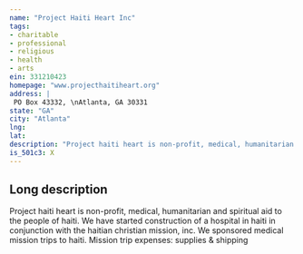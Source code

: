 ```yaml
---
name: "Project Haiti Heart Inc"
tags:
- charitable
- professional
- religious
- health
- arts
ein: 331210423
homepage: "www.projecthaitiheart.org"
address: |
 PO Box 43332, \nAtlanta, GA 30331
state: "GA"
city: "Atlanta"
lng: 
lat: 
description: "Project haiti heart is non-profit, medical, humanitarian and spiritual aid to the people of haiti. We have started construction of a hospital in haiti in conjunction with the haitian christian mission, inc. We sponsored medical mission trips to haiti. "
is_501c3: X
---
```


## Long description

Project haiti heart is non-profit, medical, humanitarian and spiritual aid to the people of haiti. We have started construction of a hospital in haiti in conjunction with the haitian christian mission, inc. We sponsored medical mission trips to haiti. Mission trip expenses: supplies & shipping
